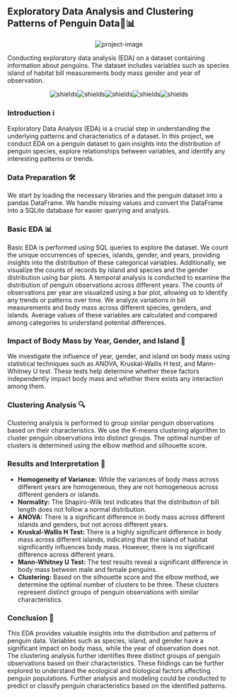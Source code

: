 ## Exploratory Data Analysis and Clustering Patterns of Penguin Data🐧📊

<p align="center"><img src="https://socialify.git.ci/navyadua/EDA-on-penguins-data/image?name=1&amp;theme=Light" alt="project-image"></p>

<p id="description">Conducting exploratory data analysis (EDA) on a dataset containing information about penguins. The dataset includes variables such as species island of habitat bill measurements body mass gender and year of observation.</p>

<p align="center"><img src="https://img.shields.io/badge/SciPy-8CAAE6.svg?style=for-the-badge&amp;logo=SciPy&amp;logoColor=white" alt="shields"><img src="https://img.shields.io/badge/scikitlearn-F7931E.svg?style=for-the-badge&amp;logo=scikit-learn&amp;logoColor=white" alt="shields"><img src="https://img.shields.io/badge/Python-3776AB.svg?style=for-the-badge&amp;logo=Python&amp;logoColor=white" alt="shields"><img src="https://img.shields.io/badge/SQLite-003B57.svg?style=for-the-badge&amp;logo=SQLite&amp;logoColor=white" alt="shields"><img src="https://img.shields.io/badge/Jupyter-F37626.svg?style=for-the-badge&amp;logo=Jupyter&amp;logoColor=white" alt="shields"></p>

### Introduction ℹ️
Exploratory Data Analysis (EDA) is a crucial step in understanding the underlying patterns and characteristics of a dataset. In this project, we conduct EDA on a penguin dataset to gain insights into the distribution of penguin species, explore relationships between variables, and identify any interesting patterns or trends.

### Data Preparation 🛠️
We start by loading the necessary libraries and the penguin dataset into a pandas DataFrame. We handle missing values and convert the DataFrame into a SQLite database for easier querying and analysis.

### Basic EDA 📊
Basic EDA is performed using SQL queries to explore the dataset. We count the unique occurrences of species, islands, gender, and years, providing insights into the distribution of these categorical variables. Additionally, we visualize the counts of records by island and species and the gender distribution using bar plots.
A temporal analysis is conducted to examine the distribution of penguin observations across different years. The counts of observations per year are visualized using a bar plot, allowing us to identify any trends or patterns over time.
We analyze variations in bill measurements and body mass across different species, genders, and islands. Average values of these variables are calculated and compared among categories to understand potential differences.

### Impact of Body Mass by Year, Gender, and Island 💪
We investigate the influence of year, gender, and island on body mass using statistical techniques such as ANOVA, Kruskal-Wallis H test, and Mann-Whitney U test. These tests help determine whether these factors independently impact body mass and whether there exists any interaction among them.

### Clustering Analysis 🔍
Clustering analysis is performed to group similar penguin observations based on their characteristics. We use the K-means clustering algorithm to cluster penguin observations into distinct groups. The optimal number of clusters is determined using the elbow method and silhouette score.

### Results and Interpretation 📝
- **Homogeneity of Variance:** While the variances of body mass across different years are homogeneous, they are not homogeneous across different genders or islands.
- **Normality:** The Shapiro-Wilk test indicates that the distribution of bill length does not follow a normal distribution.
- **ANOVA:** There is a significant difference in body mass across different islands and genders, but not across different years.
- **Kruskal-Wallis H Test:** There is a highly significant difference in body mass across different islands, indicating that the island of habitat significantly influences body mass. However, there is no significant difference across different years.
- **Mann-Whitney U Test:** The test results reveal a significant difference in body mass between male and female penguins.
- **Clustering:** Based on the silhouette score and the elbow method, we determine the optimal number of clusters to be three. These clusters represent distinct groups of penguin observations with similar characteristics.

### Conclusion 🎉
This EDA provides valuable insights into the distribution and patterns of penguin data. Variables such as species, island, and gender have a significant impact on body mass, while the year of observation does not. The clustering analysis further identifies three distinct groups of penguin observations based on their characteristics. These findings can be further explored to understand the ecological and biological factors affecting penguin populations. Further analysis and modeling could be conducted to predict or classify penguin characteristics based on the identified patterns.
